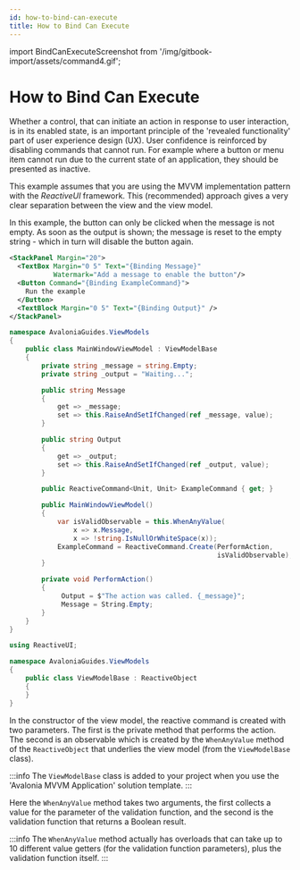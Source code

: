 ```yaml
---
id: how-to-bind-can-execute
title: How to Bind Can Execute
---
```


import BindCanExecuteScreenshot from '/img/gitbook-import/assets/command4.gif';

# How to Bind Can Execute

Whether a control, that can initiate an action in response to user interaction, is in its enabled state, is an important principle of the 'revealed functionality' part of user experience design (UX). User confidence is reinforced by disabling commands that cannot run. For example where a button or menu item cannot run due to the current state of an application, they should be presented as inactive.

This example assumes that you are using the MVVM implementation pattern with the _ReactiveUI_ framework. This (recommended) approach gives a very clear separation between the view and the view model.

In this example, the button can only be clicked when the message is not empty. As soon as the output is shown; the message is reset to the empty string - which in turn will disable the button again.

```xml title='XAML'
<StackPanel Margin="20">
  <TextBox Margin="0 5" Text="{Binding Message}"
           Watermark="Add a message to enable the button"/>
  <Button Command="{Binding ExampleCommand}">    
    Run the example
  </Button>
  <TextBlock Margin="0 5" Text="{Binding Output}" />
</StackPanel>
```

```csharp title='MainWindowViewModel.cs'
namespace AvaloniaGuides.ViewModels
{
    public class MainWindowViewModel : ViewModelBase
    {
        private string _message = string.Empty;
        private string _output = "Waiting...";

        public string Message 
        { 
            get => _message; 
            set => this.RaiseAndSetIfChanged(ref _message, value); 
        }

        public string Output
        {
            get => _output;
            set => this.RaiseAndSetIfChanged(ref _output, value);
        }

        public ReactiveCommand<Unit, Unit> ExampleCommand { get; }

        public MainWindowViewModel()
        {
            var isValidObservable = this.WhenAnyValue(
                x => x.Message,
                x => !string.IsNullOrWhiteSpace(x));
            ExampleCommand = ReactiveCommand.Create(PerformAction, 
                                                    isValidObservable);
        }

        private void PerformAction()
        {
             Output = $"The action was called. {_message}";
             Message = String.Empty;
        }
    }
}
```

```csharp title='ViewModelBase.cs'
using ReactiveUI;

namespace AvaloniaGuides.ViewModels
{
    public class ViewModelBase : ReactiveObject
    {
    }
}
```

In the constructor of the view model, the reactive command is created with two parameters. The first is the private method that performs the action. The second is an observable which is created by the `WhenAnyValue` method of the `ReactiveObject` that underlies the view model (from the `ViewModelBase` class).

:::info
The `ViewModelBase` class is added to your project when you use the 'Avalonia MVVM Application' solution template.
:::

Here the `WhenAnyValue` method takes two arguments, the first collects a value for the parameter of the validation function, and the second is the validation function that returns a Boolean result.

:::info
The `WhenAnyValue` method actually has overloads that can take up to 10 different value getters (for the validation function parameters), plus the validation function itself. 
:::

<img src="{BindCanExecuteScreenshot}" alt=""/>
